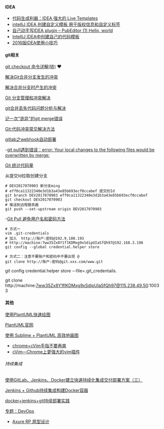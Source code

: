 #### IDEA

- [代码生成利器：IDEA 强大的 Live Templates](http://www.cnblogs.com/printN/p/6574232.html)
- [intelliJ IDEA 创建自定义模板 用于版权信息和自定义标签](http://blog.csdn.net/hiredme/article/details/50504030)
- [自己动手写IDEA plugin – PubEditor (1) Hello, world](http://www.tuicool.com/articles/yeuyIj)
- [IntelliJ IDEA中创建自己的代码模板](http://blog.csdn.net/luckarecs/article/details/7498434)
- [2016版IDEA使用小技巧](http://blog.csdn.net/zhaowen25/article/details/52937441)






#### git相关

[git checkout 命令详解(转)](http://www.cnblogs.com/softidea/p/4967602.html)  ❤️

[解决Git合并分支发生的冲突](https://segmentfault.com/a/1190000006218554)

[解决合并分支时产生的冲突](http://blog.csdn.net/dazhi_100/article/details/39325207)

[Git 分支管理和冲突解决](http://www.cnblogs.com/mengdd/p/3585038.html)

[git合并丢失代码问题分析与解决](http://www.jianshu.com/p/603186352605)

[记一次"诡异"的git merge错误](http://www.jianshu.com/p/06b2cb029d94)


[Git:代码冲突常见解决方法](http://blog.csdn.net/iefreer/article/details/7679631)

[gitlab之webhook自动部署](https://www.jianshu.com/p/00bc0323e83f)

-[git pull遇到错误：error: Your local changes to the following files would be overwritten by merge:                           ](http://blog.csdn.net/misakaqunianxiatian/article/details/51103734)


[Git 统计代码量](https://maoxian.de/2015/12/1357.html)

从提交Id拉取创建分支

````shell
# DEV2017070903 新分支ming
# eff0ca11322340e3d1b3a43e85b693ecf0ccabef 提交的Id
git branch DEV2017070903 eff0ca11322340e3d1b3a43e85b693ecf0ccabef
git checkout DEV2017070903
# 推送到远程服务器
git push --set-upstream origin DEV2017070903

````



-[Git Pull 避免用户名和密码方法](http://www.cnblogs.com/wangshuo1/p/5531200.html)

````shell
# 方式一
vim .git-credentials
# 加入  http://账户:密码@192.9.100.193
# http://machine:7ww35Zx8Y1flKDMxg9xSdipUIaSfQh97@192.168.3.198
git config --global credential.helper store

# 方式二：注意不要账户和密码中不要出现 @
git clone http://账户:密码@git.xxx.com/www.git

````

git config credential.helper store --file=.git_credentails.


git clone http://machine:7ww35Zx8Y1flKDMxg9xSdipUIaSfQh97@115.238.49.50:10033


#### 其他

[使用PlantUML快速绘图](http://blog.csdn.net/zxc123e/article/details/71837923)

[PlantUML官网](http://plantuml.com/use-case-diagram)

[使用 Sublime + PlantUML 高效地画图](http://www.jianshu.com/p/e92a52770832)
- [chrome+cVim手指不要再爽](http://blog.csdn.net/sinat_24820331/article/details/78202517)
- [cVim—Chrome上更强大的vim插件](http://blog.csdn.net/hk2291976/article/details/51280816)

###### 持续集成

[使用GitLab、Jenkins、Docker建立快速持续化集成交付部署方案（三）](https://blog.catscarlet.com/201612082623.html)

[Jenkins + Github持续集成构建Docker容器](http://blog.csdn.net/rapheler/article/details/51603163)

[docker+jenkins+git持续部署实践](http://blog.csdn.net/ggjlvzjy/article/details/51151591)

[专题：DevOps](http://os.51cto.com/art/201404/436824.htm)



- [Axure RP 原型设计](http://www.sdifen.com/axurerp8.html) 